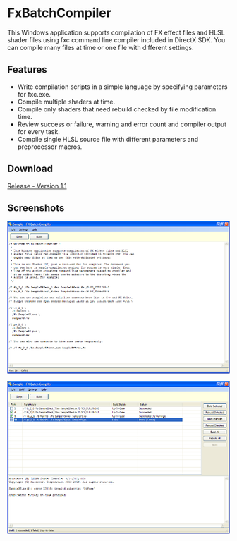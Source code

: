 # FxBatchCompiler
This Windows application supports compilation of FX effect files and HLSL shader files
using fxc command line compiler included in DirectX SDK.
You can compile many files at time or one file with different settings.

## Features

* Write compilation scripts in a simple language by specifying parameters for fxc.exe.
* Compile multiple shaders at time.
* Compile only shaders that need rebuild checked by file modification time.
* Review success or failure, warning and error count and compiler output for every task.
* Compile single HLSL source file with different parameters and preprocessor macros.

## Download

[Release - Version 1.1](../../releases/tag/1.1)

## Screenshots

![Screenshot 1](/Screenshots/Screenshot1.png)

![Screenshot 1](/Screenshots/Screenshot2.png)
